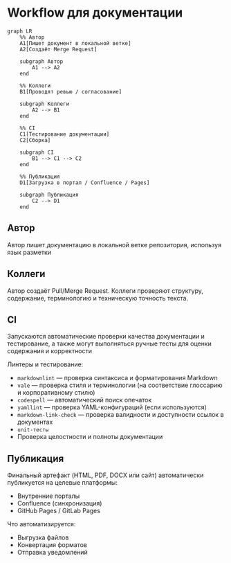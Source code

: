 # Workflow для документации

```mermaid
graph LR
    %% Автор
    A1[Пишет документ в локальной ветке]
    A2[Создаёт Merge Request]

    subgraph Автор
        A1 --> A2
    end

    %% Коллеги
    B1[Проводят ревью / согласование]

    subgraph Коллеги
        A2 --> B1
    end

    %% CI
    C1[Тестирование документации]
    C2[Сборка]

    subgraph CI
        B1 --> C1 --> C2
    end

    %% Публикация
    D1[Загрузка в портал / Confluence / Pages]

    subgraph Публикация
        C2 --> D1
    end
```

## Автор
Автор пишет документацию в локальной ветке репозитория, используя язык разметки

## Коллеги

Автор создаёт Pull/Merge Request. Коллеги проверяют структуру, содержание, терминологию и техническую точность текста.

## CI

Запускаются автоматические проверки качества документации и тестирование, а также могут выполняться ручные тесты для оценки содержания и корректности

Линтеры и тестирование:

- `markdownlint` — проверка синтаксиса и форматирования Markdown
- `vale` — проверка стиля и терминологии (на соответствие глоссарию и корпоративному стилю)
- `codespell` — автоматический поиск опечаток
- `yamllint` — проверка YAML-конфигураций (если используются)
- `markdown-link-check` — проверка валидности и доступности ссылок в документах
- `unit-тесты`
- Проверка целостности и полноты документации

## Публикация

Финальный артефакт (HTML, PDF, DOCX или сайт) автоматически публикуется на целевые платформы:

- Внутренние порталы
- Confluence (синхронизация)
- GitHub Pages / GitLab Pages

Что автоматизируется:
- Выгрузка файлов
- Конвертация форматов
- Отправка уведомлений